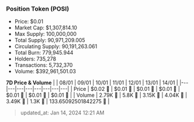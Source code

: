 
  ### Position Token (POSI)
  - Price: $0.01
  - Market Cap: $1,307,814.10
  - Max Supply: 100,000,000
  - Total Supply: 90,971,209.005
  - Circulating Supply: 90,191,263.061
  - Total Burn: 779,945.944
  - Holders: 735,278
  - Transactions: 5,732,370
  - Volume: $392,961,501.03

  **7D Price & Volume**
  | | 08&#x2F;01 | 09&#x2F;01 | 10&#x2F;01 | 11&#x2F;01 | 12&#x2F;01 | 13&#x2F;01 | 14&#x2F;01 |
  |---|---|---|---|---|---|---|---|
  | Price | $0.02 🔻 | $0.01 🔻 | $0.01 🚀 | $0.01 🔻 | $0.01 🔻 | $0.01 🔻 | $0.01 🔻 |
  | Volume | 2.79K 🔻 | 5.8K 🚀 | 3.15K 🔻 | 4.04K 🚀 | 3.49K 🔻 | 1.3K 🔻 | 133.65092501842275 🔻 |

  > updated_at: Jan 14, 2024 12:21 AM
